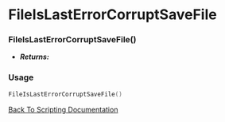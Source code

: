 # FileIsLastErrorCorruptSaveFile

### FileIsLastErrorCorruptSaveFile()
- ***Returns:*** 

### Usage

```Lua
FileIsLastErrorCorruptSaveFile()
```


[Back To Scripting Documentation](../README.md)
